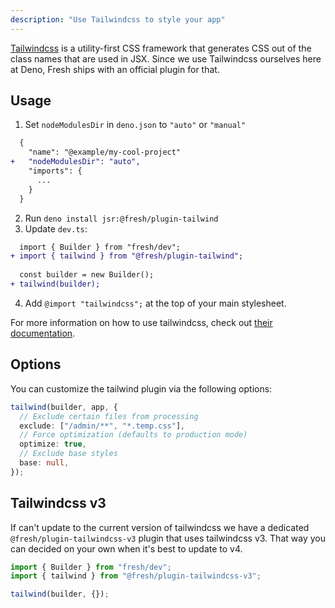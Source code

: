 ```yaml
---
description: "Use Tailwindcss to style your app"
---
```


[Tailwindcss](https://tailwindcss.com/) is a utility-first CSS framework that
generates CSS out of the class names that are used in JSX. Since we use
Tailwindcss ourselves here at Deno, Fresh ships with an official plugin for
that.

## Usage

1. Set `nodeModulesDir` in `deno.json` to `"auto"` or `"manual"`

```diff deno.json
  {
    "name": "@example/my-cool-project"
+   "nodeModulesDir": "auto",
    "imports": {
      ...
    }
  }
```

2. Run `deno install jsr:@fresh/plugin-tailwind`
3. Update `dev.ts`:

```diff dev.ts
  import { Builder } from "fresh/dev";
+ import { tailwind } from "@fresh/plugin-tailwind";
  
  const builder = new Builder();
+ tailwind(builder);
```

4. Add `@import "tailwindcss";` at the top of your main stylesheet.

For more information on how to use tailwindcss, check out
[their documentation](https://tailwindcss.com/docs/styling-with-utility-classes).

## Options

You can customize the tailwind plugin via the following options:

```ts dev.ts
tailwind(builder, app, {
  // Exclude certain files from processing
  exclude: ["/admin/**", "*.temp.css"],
  // Force optimization (defaults to production mode)
  optimize: true,
  // Exclude base styles
  base: null,
});
```

## Tailwindcss v3

If can't update to the current version of tailwindcss we have a dedicated
`@fresh/plugin-tailwindcss-v3` plugin that uses tailwindcss v3. That way you can
decided on your own when it's best to update to v4.

```ts dev.ts
import { Builder } from "fresh/dev";
import { tailwind } from "@fresh/plugin-tailwindcss-v3";

tailwind(builder, {});
```

